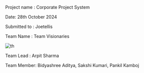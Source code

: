 Project name : Corporate Project System

Date: 28th October 2024

Submitted to : Joetellis

Team Name : Team Visionaries

![th](https://github.com/user-attachments/assets/40bab1c7-5502-457e-9da9-f5a5cb0d6a43)


Team Lead : Arpit Sharma

Team Member: Bidyashree Aditya, Sakshi Kumari, Pankil Kamboj

